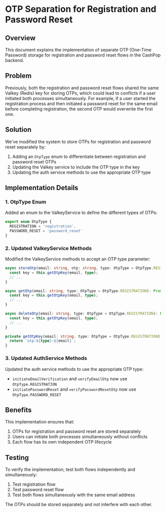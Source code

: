 # OTP Separation for Registration and Password Reset

## Overview

This document explains the implementation of separate OTP (One-Time Password) storage for registration and password reset flows in the CashPop backend.

## Problem

Previously, both the registration and password reset flows shared the same Valkey (Redis) key for storing OTPs, which could lead to conflicts if a user initiated both processes simultaneously. For example, if a user started the registration process and then initiated a password reset for the same email before completing registration, the second OTP would overwrite the first one.

## Solution

We've modified the system to store OTPs for registration and password reset separately by:

1. Adding an `OtpType` enum to differentiate between registration and password reset OTPs
2. Updating the Valkey service to include the OTP type in the key
3. Updating the auth service methods to use the appropriate OTP type

## Implementation Details

### 1. OtpType Enum

Added an enum to the ValkeyService to define the different types of OTPs:

```typescript
export enum OtpType {
  REGISTRATION = 'registration',
  PASSWORD_RESET = 'password_reset'
}
```

### 2. Updated ValkeyService Methods

Modified the ValkeyService methods to accept an OTP type parameter:

```typescript
async storeOtp(email: string, otp: string, type: OtpType = OtpType.REGISTRATION): Promise<void> {
  const key = this.getOtpKey(email, type);
  // ...
}

async getOtp(email: string, type: OtpType = OtpType.REGISTRATION): Promise<{ otp: string; timestamp: number } | null> {
  const key = this.getOtpKey(email, type);
  // ...
}

async deleteOtp(email: string, type: OtpType = OtpType.REGISTRATION): Promise<void> {
  const key = this.getOtpKey(email, type);
  // ...
}

private getOtpKey(email: string, type: OtpType = OtpType.REGISTRATION): string {
  return `otp:${type}:${email}`;
}
```

### 3. Updated AuthService Methods

Updated the auth service methods to use the appropriate OTP type:

- `initiateEmailVerification` and `verifyEmailOtp` now use `OtpType.REGISTRATION`
- `initiatePasswordReset` and `verifyPasswordResetOtp` now use `OtpType.PASSWORD_RESET`

## Benefits

This implementation ensures that:

1. OTPs for registration and password reset are stored separately
2. Users can initiate both processes simultaneously without conflicts
3. Each flow has its own independent OTP lifecycle

## Testing

To verify the implementation, test both flows independently and simultaneously:

1. Test registration flow
2. Test password reset flow
3. Test both flows simultaneously with the same email address

The OTPs should be stored separately and not interfere with each other.